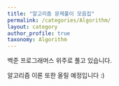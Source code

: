```yaml
---
title: "알고리즘 문제풀이 모음집"
permalink: /categories/Algorithm/
layout: category
author_profile: true
taxonomy: Algorithm
---
```

백준 프로그래머스 위주로 풀고 있습니다.

알고리즘 이론 또한 올릴 예정입니다 :)

